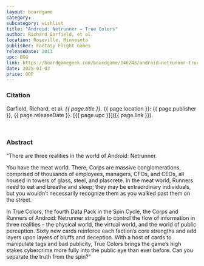 ```yaml
---
layout: boardgame
category:
subcategory: wishlist
title: "Android: Netrunner – True Colors"
author: Richard Garfield, et al.
location: Roseville, Minnesota
publisher: Fantasy Flight Games
releaseDate: 2013
upc: BGG
link: https://boardgamegeek.com/boardgame/146243/android-netrunner-true-colors
date: 2025-01-03
price: OOP
---
```


### Citation

Garfield, Richard, et al. *{{ page.title }}.* {{ page.location }}: {{ page.publisher }}, {{ page.releaseDate }}. [{{ page.upc }}]({{ page.link }}).

<br>


### Abstract

"There are three realities in the world of Android: Netrunner.

You have the meat world. There, Corps are massive conglomerations, comprised of thousands of employees, managers, CFOs, and CEOs, all housed in towers of glass, steel, and plascrete. In the meat world, Runners need to eat and breathe and sleep; they may be extraordinary individuals, but you wouldn’t necessarily recognize them as you walked past them on the street.

In True Colors, the fourth Data Pack in the Spin Cycle, the Corps and Runners of Android: Netrunner struggle to control the flow of information in three realities – the physical world, the virtual world, and the world of public perception. Sixty new cards reinforce each faction’s core strengths and add layers upon layers of bluffs and deception. With a host of cards to manipulate tags and bad publicity, True Colors brings the game’s high stakes cybercrime more fully into the public eye than ever before. Can you separate the truth from the spin?"
